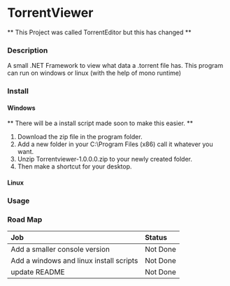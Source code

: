 ﻿# TorrentViewer
** This Project was called TorrentEditor but this has changed **

### Description
A small .NET Framework to view what data a .torrent file has.
This program can run  on windows or linux (with the help of mono runtime)

### Install

#### Windows

** There will be a install script made soon to make this easier. **

1. Download the zip file in the program folder.
2. Add a new folder in your C:\Program Files (x86) call it whatever you want.
3. Unzip Torrentviewer-1.0.0.0.zip to your newly created folder.
4.  Then make a shortcut for your desktop.

#### Linux



### Usage


### Road Map
| Job | Status|
| :------ | :---------- |
| Add a smaller console version| Not Done |
| Add a windows and linux install scripts | Not Done |
| update README | Not Done |